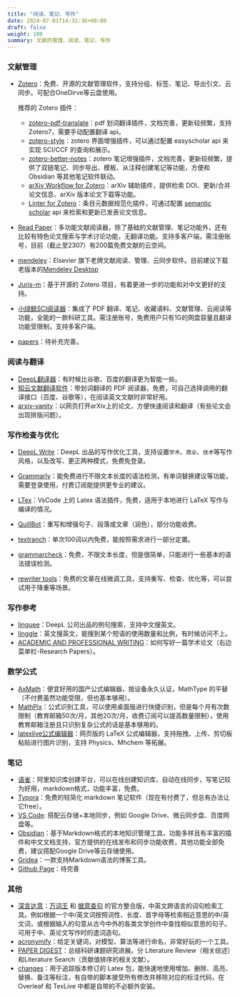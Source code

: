 ```yaml
---
title: "阅读、笔记、写作"
date: 2024-07-01T14:31:36+08:00
draft: false
weight: 100
summary: 文献的管理、阅读、笔记、写作
---
```


### 文献管理

- [Zotero](https://zotero.org/)：免费、开源的文献管理软件，支持分组、标签、笔记、导出引文、云同步。可配合OneDirve等云盘使用。

  推荐的 Zotero 插件：

  - [zotero-pdf-translate](https://github.com/windingwind/zotero-pdf-translate)：pdf 划词翻译插件，文档完善，更新较频繁，支持 Zotero7，需要手动配置翻译 api。
  - [zotero-style](https://github.com/MuiseDestiny/zotero-style)：zotero 界面增强插件，可以通过配置 easyscholar api 来实现 SCI/CCF 的查询和展示。
  - [zotero-better-notes](https://github.com/windingwind/zotero-better-notes)：zotero 笔记增强插件，文档完善，更新较频繁，提供了双链笔记、同步导出、模板、从注释创建笔记等功能，方便和 Obsidian 等其他笔记软件联动。
  - [arXiv Workflow for Zotero](https://github.com/AllanChain/zotero-arxiv-workflow)：arXiv 辅助插件，提供检索 DOI、更新/合并论文信息、arXiv 版本论文下载等功能。
  - [Linter for Zotero](https://github.com/northword/zotero-format-metadata)：条目元数据规范化插件，可通过配置 [semantic scholar](https://www.semanticscholar.org/) api 来检索和更新已发表论文信息。
  
- [Read Paper](https://readpaper.com/)：多功能文献阅读器，除了基础的文献管理、笔记功能外，还有比较有特色论文搜索与学术讨论功能，无翻译功能。支持多客户端，需注册账号，目前（截止至2307）有200篇免费文献的云空间。
- [mendeley](https://www.mendeley.com/)：Elsevier 旗下老牌文献阅读、管理、云同步软件。目前建议下载老版本的[Mendeley Desktop](https://www.mendeley.com/reference-management/mendeley-desktop)

- [Juris-m](https://juris-m.github.io/)：基于开源的 Zotero 项目，有着更进一步的功能和对中文更好的支持。
- [小绿鲸SCI阅读器](https://www.xljsci.com)：集成了 PDF 翻译、笔记、收藏语料、文献管理、云阅读等功能，全能的一款科研工具。需注册账号，免费用户只有1G的网盘容量且翻译功能受限制，支持多客户端。
- [papers](https://www.papersapp.com/)：待补充完善。

### 阅读与翻译

- [DeepL翻译器](https://www.deepl.com/translator)：有时候比谷歌、百度的翻译更为智能一些。
- [知云文献翻译软件](https://www.yuque.com/xtranslator/zy/gga6xa)：带划词翻译的 PDF 阅读器，免费，可自己选择调用的翻译接口（百度、谷歌等），在阅读英文文献时非常好用。
- [arxiv-vanity](https://www.arxiv-vanity.com/)：以网页打开arXiv上的论文，方便快速阅读和翻译（有些论文会出现排版问题）。

### 写作检查与优化

- [DeepL Write](https://www.deepl.com/write)：DeepL 出品的写作优化工具，支持设置`学术`、`商业`、`技术`等写作风格，以及改写、更正两种模式，免费免登录。
- [Grammarly](https://app.grammarly.com/)：能免费进行不限文本长度的语法检测，有单词替换建议等功能，需要登录使用，付费订阅能提供更专业的建议。
- [LTex](https://marketplace.visualstudio.com/items?itemName=valentjn.vscode-ltex)：VsCode 上的 Latex 语法插件，免费，适用于本地进行 LaTeX 写作与编译的情况。

- [QuillBot](https://quillbot.com/)：重写和增强句子、段落或文章（润色），部分功能收费。
- [textranch](https://textranch.com/)：单次100词以内免费，能按照需求进行一部分定置。
- [grammarcheck](https://www.nounplus.net/grammarcheck/)：免费，不限文本长度，但是很简单，只能进行一些基本的语法错误检测。
- [rewriter tools](https://rewritertools.com/)：免费的文章在线微调工具，支持重写、检查、优化等，可以尝试用于降重等场景。

### 写作参考

- [linguee](https://cn.linguee.com)：DeepL 公司出品的例句搜索，支持中文搜英文。
- [linggle](https://linggle.com/)：英文搜英文，能搜到某个短语的使用数量和比例，有时候访问不上。
- [ACADEMIC AND PROFESSIONAL WRITING](https://writing.wisc.edu/handbook/assignments/writing-an-abstract-for-your-research-paper/)：如何写好一篇学术论文（右边菜单栏-Research Papers）。

### 数学公式

- [AxMath](https://www.amyxun.com/)：便宜好用的国产公式编辑器，按设备永久认证，MathType 的平替（不付费虽然功能受限，但也基本够用）。
- [MathPix](https://mathpix.com/)：公式识别工具，可以使用桌面版进行快捷识别，但是每个月有次数限制（教育邮箱50次/月，其他20次/月，收费订阅可以提高数量限制），使用教育邮箱注册且只识别复杂公式的话是基本够用的。
- [latexlive公式编辑器](https://www.latexlive.com/home)：网页版的 LaTeX 公式编辑器，支持拖拽、上传、剪切板粘贴进行图片识别，支持 Physics、Mhchem 等拓展。

### 笔记

- [语雀](https://www.yuque.com/)：阿里知识库创建平台，可以在线创建知识库，自动在线同步，写笔记较为好用，markdown格式，功能丰富，免费。
- [Typora](https://typoraio.cn/)：免费的轻简化 markdown 笔记软件（现在有付费了，但总有办法让它free）。
- [VS Code](https://code.visualstudio.com/): 搭配云存储+本地同步，例如 Google Drive、微云同步盘、百度网盘等。
- [Obsidian](https://obsidian.md/)：基于Markdown格式的本地知识管理工具，功能多样且有丰富的插件和中文文档支持，官方提供的在线发布和同步功能收费，其他功能全部免费，建议搭配Google Drive等云存储使用。
- [Gridea](https://gridea.dev/)：一款支持Markdown语法的博客工具。
- [Github Page](/#)：待完善

### 其他

- [深言达意](https://www.shenyandayi.com/)：[万词王](https://wantwords.thunlp.org/) 和 [据意查句](https://wantquotes.net/) 的官方整合版，中英文跨语言的词句检索工具。例如根据一个中/英文词按照词性、长度、首字母等检索相近意思的中/英文词，或根据输入的句意从古今中外的各类文学创作中查找相似意思的句子。可用于中、英论文写作时的遣词造句。
- [acronymify](http://acronymify.com/search?q)：给定关键词，对模型、算法等进行命名，非常好玩的一个工具。
- [PAPER DIGEST](https://www.paperdigest.org/)：总结科研课题研究进展。分 Literature Review（相关综述）和Literature Search（贡献值排序的相关文献）。
- [changes](http://mirrors.ibiblio.org/CTAN/macros/latex/contrib/changes/changes.english.pdf)：用于追踪版本修订的 Latex 包，能快速地使用增加、删除、高亮、替换、备注等标注，有自带的脚本接受所有修改并移除对应的标注代码，在 Overleaf 和 TexLive 中都是自带的不必额外安装。
